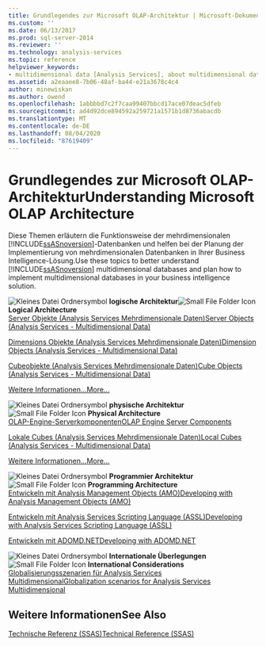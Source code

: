 ```yaml
---
title: Grundlegendes zur Microsoft OLAP-Architektur | Microsoft-Dokumentation
ms.custom: ''
ms.date: 06/13/2017
ms.prod: sql-server-2014
ms.reviewer: ''
ms.technology: analysis-services
ms.topic: reference
helpviewer_keywords:
- multidimensional data [Analysis Services], about multidimensional data
ms.assetid: a2eaaee8-7b06-48af-ba44-e21a3678c4c4
author: minewiskan
ms.author: owend
ms.openlocfilehash: 1abbbbd7c2f7caa99407bbcd17ace07deac5dfeb
ms.sourcegitcommit: ad4d92dce894592a259721a1571b1d8736abacdb
ms.translationtype: MT
ms.contentlocale: de-DE
ms.lasthandoff: 08/04/2020
ms.locfileid: "87619409"
---
```

# <a name="understanding-microsoft-olap-architecture"></a><span data-ttu-id="bfbb6-102">Grundlegendes zur Microsoft OLAP-Architektur</span><span class="sxs-lookup"><span data-stu-id="bfbb6-102">Understanding Microsoft OLAP Architecture</span></span>
  <span data-ttu-id="bfbb6-103">Diese Themen erläutern die Funktionsweise der mehrdimensionalen [!INCLUDE[ssASnoversion](../../../includes/ssasnoversion-md.md)]-Datenbanken und helfen bei der Planung der Implementierung von mehrdimensionalen Datenbanken in Ihrer Business Intelligence-Lösung.</span><span class="sxs-lookup"><span data-stu-id="bfbb6-103">Use these topics to better understand [!INCLUDE[ssASnoversion](../../../includes/ssasnoversion-md.md)] multidimensional databases and plan how to implement multidimensional databases in your business intelligence solution.</span></span>  
  
 <span data-ttu-id="bfbb6-104">![Kleines Datei Ordnersymbol](../../../integration-services/media/filefolder-small.gif "Kleines Dateiordnersymbol") **logische Architektur**</span><span class="sxs-lookup"><span data-stu-id="bfbb6-104">![Small File Folder Icon](../../../integration-services/media/filefolder-small.gif "Small File Folder Icon") **Logical Architecture**</span></span>  
 [<span data-ttu-id="bfbb6-105">Server Objekte &#40;Analysis Services Mehrdimensionale Daten&#41;</span><span class="sxs-lookup"><span data-stu-id="bfbb6-105">Server Objects &#40;Analysis Services - Multidimensional Data&#41;</span></span>](../olap-logical/server-objects-analysis-services-multidimensional-data.md)  
  
 [<span data-ttu-id="bfbb6-106">Dimensions Objekte &#40;Analysis Services Mehrdimensionale Daten&#41;</span><span class="sxs-lookup"><span data-stu-id="bfbb6-106">Dimension Objects &#40;Analysis Services - Multidimensional Data&#41;</span></span>](../../multidimensional-models-olap-logical-dimension-objects/dimension-objects-analysis-services-multidimensional-data.md)  
  
 [<span data-ttu-id="bfbb6-107">Cubeobjekte &#40;Analysis Services Mehrdimensionale Daten&#41;</span><span class="sxs-lookup"><span data-stu-id="bfbb6-107">Cube Objects &#40;Analysis Services - Multidimensional Data&#41;</span></span>](../../multidimensional-models-olap-logical-cube-objects/cube-objects-analysis-services-multidimensional-data.md)  
  
 [<span data-ttu-id="bfbb6-108">Weitere Informationen...</span><span class="sxs-lookup"><span data-stu-id="bfbb6-108">More...</span></span>](../olap-logical/understanding-microsoft-olap-logical-architecture.md)  
  
 <span data-ttu-id="bfbb6-109">![Kleines Datei Ordnersymbol](../../../integration-services/media/filefolder-small.gif "Kleines Dateiordnersymbol") **physische Architektur**</span><span class="sxs-lookup"><span data-stu-id="bfbb6-109">![Small File Folder Icon](../../../integration-services/media/filefolder-small.gif "Small File Folder Icon") **Physical Architecture**</span></span>  
 [<span data-ttu-id="bfbb6-110">OLAP-Engine-Serverkomponenten</span><span class="sxs-lookup"><span data-stu-id="bfbb6-110">OLAP Engine Server Components</span></span>](olap-engine-server-components.md)  
  
 [<span data-ttu-id="bfbb6-111">Lokale Cubes &#40;Analysis Services Mehrdimensionale Daten&#41;</span><span class="sxs-lookup"><span data-stu-id="bfbb6-111">Local Cubes &#40;Analysis Services - Multidimensional Data&#41;</span></span>](local-cubes-analysis-services-multidimensional-data.md)  
  
 [<span data-ttu-id="bfbb6-112">Weitere Informationen...</span><span class="sxs-lookup"><span data-stu-id="bfbb6-112">More...</span></span>](understanding-microsoft-olap-physical-architecture.md)  
  
 <span data-ttu-id="bfbb6-113">![Kleines Datei Ordnersymbol](../../../integration-services/media/filefolder-small.gif "Kleines Dateiordnersymbol") **Programmier Architektur**</span><span class="sxs-lookup"><span data-stu-id="bfbb6-113">![Small File Folder Icon](../../../integration-services/media/filefolder-small.gif "Small File Folder Icon") **Programming Architecture**</span></span>  
 [<span data-ttu-id="bfbb6-114">Entwickeln mit Analysis Management Objects &#40;AMO&#41;</span><span class="sxs-lookup"><span data-stu-id="bfbb6-114">Developing with Analysis Management Objects &#40;AMO&#41;</span></span>](https://docs.microsoft.com/bi-reference/amo/developing-with-analysis-management-objects-amo)  
  
 [<span data-ttu-id="bfbb6-115">Entwickeln mit Analysis Services Scripting Language &#40;ASSL&#41;</span><span class="sxs-lookup"><span data-stu-id="bfbb6-115">Developing with Analysis Services Scripting Language &#40;ASSL&#41;</span></span>](../scripting-language-assl/developing-with-analysis-services-scripting-language-assl.md)  
  
 [<span data-ttu-id="bfbb6-116">Entwickeln mit ADOMD.NET</span><span class="sxs-lookup"><span data-stu-id="bfbb6-116">Developing with ADOMD.NET</span></span>](https://docs.microsoft.com/bi-reference/adomd/developing-with-adomd-net)  
  
 <span data-ttu-id="bfbb6-117">![Kleines Datei Ordnersymbol](../../../integration-services/media/filefolder-small.gif "Kleines Dateiordnersymbol") **Internationale Überlegungen**</span><span class="sxs-lookup"><span data-stu-id="bfbb6-117">![Small File Folder Icon](../../../integration-services/media/filefolder-small.gif "Small File Folder Icon") **International Considerations**</span></span>  
 [<span data-ttu-id="bfbb6-118">Globalisierungsszenarien für Analysis Services Multidimensional</span><span class="sxs-lookup"><span data-stu-id="bfbb6-118">Globalization scenarios for Analysis Services Multiidimensional</span></span>](../../globalization-scenarios-for-analysis-services-multiidimensional.md)  
  
## <a name="see-also"></a><span data-ttu-id="bfbb6-119">Weitere Informationen</span><span class="sxs-lookup"><span data-stu-id="bfbb6-119">See Also</span></span>  
 [<span data-ttu-id="bfbb6-120">Technische Referenz &#40;SSAS&#41;</span><span class="sxs-lookup"><span data-stu-id="bfbb6-120">Technical Reference &#40;SSAS&#41;</span></span>](../../powershell/technical-reference-ssas.md)  
  
  
